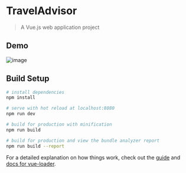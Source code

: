 # TravelAdvisor

> A Vue.js web application project

## Demo
  ![image](https://github.com/shihui0328/TravelAdvisor/blob/master/gif/project-demo.gif)
 
## Build Setup

``` bash
# install dependencies
npm install

# serve with hot reload at localhost:8080
npm run dev

# build for production with minification
npm run build

# build for production and view the bundle analyzer report
npm run build --report
```

For a detailed explanation on how things work, check out the [guide](http://vuejs-templates.github.io/webpack/) and [docs for vue-loader](http://vuejs.github.io/vue-loader).

